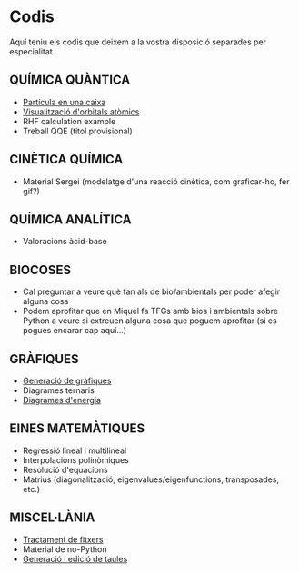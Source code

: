 # **Codis**

Aquí teniu els codis que deixem a la vostra disposició separades per especialitat.

## **QUÍMICA QUÀNTICA**
- [Partícula en una caixa](part_caixa.md)
- [Visualització d'orbitals atòmics](orb_atom.md)
- RHF calculation example
- Treball QQE (títol provisional)

## **CINÈTICA QUÍMICA**
- Material Sergei (modelatge d'una reacció cinètica, com graficar-ho, fer gif?)

## **QUÍMICA ANALÍTICA**
- Valoracions àcid-base

## **BIOCOSES**
- Cal preguntar a veure què fan als de bio/ambientals per poder afegir alguna cosa
- Podem aprofitar que en Miquel fa TFGs amb bios i ambientals sobre Python a veure si extreuen alguna cosa que poguem aprofitar (si es pogués encarar cap aquí...)

## **GRÀFIQUES**
- [Generació de gràfiques](grafiques.md)
- Diagrames ternaris
- [Diagrames d'energia](diagrames_energies.md)

## **EINES MATEMÀTIQUES**
- Regressió lineal i multilineal
- Interpolacions polinòmiques
- Resolució d'equacions
- Matrius (diagonalització, eigenvalues/eigenfunctions, transposades, etc.)

## **MISCEL·LÀNIA**
- [Tractament de fitxers](fitxers.md)
- Material de no-Python
- [Generació i edició de taules](taules.md)
